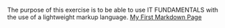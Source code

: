 The purpose of this exercise is to be able to use IT FUNDAMENTALS with the use of a lightweight markup language.
[My First Markdown Page](https://github.com/iota07/My-First-Markdown-Page/blob/main/MyMarkdownPage.md)
